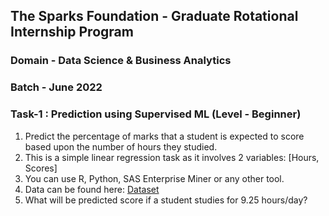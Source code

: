 ## The Sparks Foundation - Graduate Rotational Internship Program

### Domain - Data Science & Business Analytics
### Batch - June 2022

### Task-1 : Prediction using Supervised ML (Level - Beginner)
1. Predict the percentage of marks that a student is expected to score based upon the number of hours they studied.
2. This is a simple linear regression task as it involves 2 variables: [Hours, Scores]
3. You can use R, Python, SAS Enterprise Miner or any other tool.
4. Data can be found here: [Dataset](http://bit.ly/w-data)
5. What will be predicted score if a student studies for 9.25 hours/day?